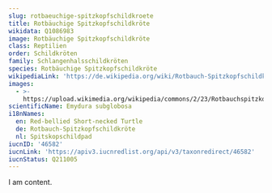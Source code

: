 ```yaml
---
slug: rotbaeuchige-spitzkopfschildkroete
title: Rotbäuchige Spitzkopfschildkröte
wikidata: Q1086983
image: Rotbäuchige Spitzkopfschildkröte
class: Reptilien
order: Schildkröten
family: Schlangenhalsschildkröten
species: Rotbäuchige Spitzkopfschildkröte
wikipediaLink: 'https://de.wikipedia.org/wiki/Rotbauch-Spitzkopfschildkröte'
images:
  - >-
    https://upload.wikimedia.org/wikipedia/commons/2/23/Rotbauchspitzkopfschildkroete-07.jpg
scientificName: Emydura subglobosa
i18nNames:
  en: Red-bellied Short-necked Turtle
  de: Rotbauch-Spitzkopfschildkröte
  nl: Spitskopschildpad
iucnID: '46582'
iucnLink: 'https://apiv3.iucnredlist.org/api/v3/taxonredirect/46582'
iucnStatus: Q211005
---
```


I am content.
